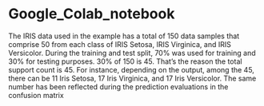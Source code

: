 # Google_Colab_notebook
The IRIS data used in the example has a total of 150 data samples that comprise 50 from
each class of IRIS Setosa, IRIS Virginica, and IRIS Versicolor.
During the training and test split, 70% was used for training and 30% for testing purposes.
30% of 150 is 45. That’s the reason the total support count is 45.
For instance, depending on the output, among the 45, there can be 11 Iris Setosa, 17 Iris
Virginica, and 17 Iris Versicolor. The same number has been reflected during the
prediction evaluations in the confusion matrix
